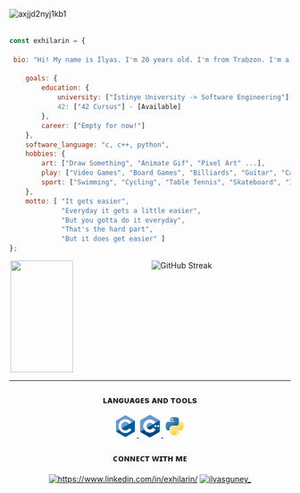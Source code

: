 ![axjjd2nyj1kb1](https://github.com/user-attachments/assets/7d316ef7-8483-4ce8-b2c7-8a8961093f20)

```javascript

const exhilarin = {

 bio: "Hi! My name is İlyas. I'm 20 years old. I'm from Trabzon. I'm a software engineering student in İstanbul.",

    goals: {
        education: {
            university: ["İstinye University -> Software Engineering"] - [1/4] - [Available],
            42: ["42 Cursus"] - [Available]
        },
        career: ["Empty for now!"]
    },
    software_language: "c, c++, python",
    hobbies: {
        art: ["Draw Something", "Animate Gif", "Pixel Art" ...],
        play: ["Video Games", "Board Games", "Billiards", "Guitar", "Cards", ...],
        sport: ["Swimming", "Cycling", "Table Tennis", "Skateboard", "Ice skate", ...]
    },
    motto: [ "It gets easier",
             "Everyday it gets a little easier",
             "But you gotta do it everyday",
             "That's the hard part",
             "But it does get easier" ]
};

```
<div style="display: flex; justify-content: center; align-items: center;">
    <img width="47%" height="200px" src="https://github-readme-stats.vercel.app/api?username=exhilarin&show_icons=true&theme=tokyonight" />
    &nbsp;&nbsp;&nbsp;&nbsp;
    <img width="49%" height="200px" src="https://streak-stats.demolab.com?user=exhilarin&theme=tokyonight" alt="GitHub Streak" />
</div>


---


<h3 align="center">ʟᴀɴɢᴜᴀɢᴇs ᴀɴᴅ ᴛᴏᴏʟs</h3>

<p align="center"> <a href="https://www.cprogramming.com/" target="_blank" rel="noreferrer"> <img src="https://raw.githubusercontent.com/devicons/devicon/master/icons/c/c-original.svg" alt="c" width="40" height="40"/> </a> <a href="https://www.w3schools.com/cpp/" target="_blank" rel="noreferrer"> <img src="https://raw.githubusercontent.com/devicons/devicon/master/icons/cplusplus/cplusplus-original.svg" alt="cplusplus" width="40" height="40"/> </a> <a href="https://www.python.org" target="_blank" rel="noreferrer"> <img src="https://raw.githubusercontent.com/devicons/devicon/master/icons/python/python-original.svg" alt="python" width="40" height="40"/> </a> </p>

<h3 align="center">ᴄᴏɴɴᴇᴄᴛ ᴡɪᴛʜ ᴍᴇ</h3>

<p align="center"> <a href="https://www.linkedin.com/in/exhilarin/" target="blank"><img align="center" src="https://raw.githubusercontent.com/rahuldkjain/github-profile-readme-generator/master/src/images/icons/Social/linked-in-alt.svg" alt="https://www.linkedin.com/in/exhilarin/" height="30" width="40" /></a>
<a href="https://instagram.com/ilyasguney_" target="blank"><img align="center" src="https://raw.githubusercontent.com/rahuldkjain/github-profile-readme-generator/master/src/images/icons/Social/instagram.svg" alt="ilyasguney_" height="30" width="40" /></a>
</p>
